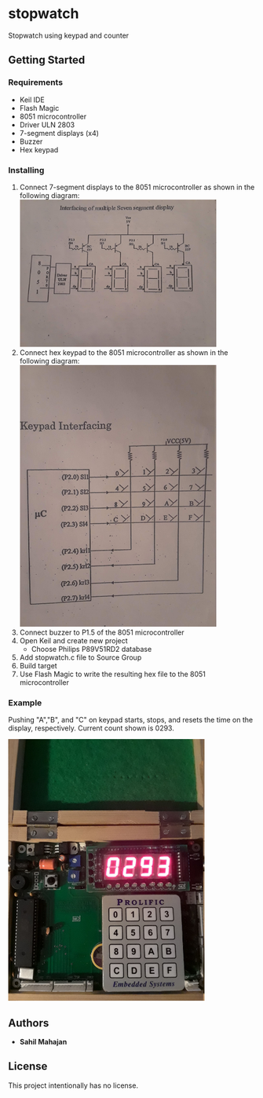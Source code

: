 # stopwatch
Stopwatch using keypad and counter

## Getting Started

### Requirements
* Keil IDE
* Flash Magic
* 8051 microcontroller
* Driver ULN 2803
* 7-segment displays (x4)
* Buzzer
* Hex keypad

### Installing
1. Connect 7-segment displays to the 8051 microcontroller as shown in the following diagram:
   <img src="7seg_interfacing.jpg" width="400">
1. Connect hex keypad to the 8051 microcontroller as shown in the following diagram:
   <img src="keypad_interfacing.jpg" width="400">
1. Connect buzzer to P1.5 of the 8051 microcontroller
1. Open Keil and create new project
   * Choose Philips P89V51RD2 database
1. Add stopwatch.c file to Source Group
1. Build target
1. Use Flash Magic to write the resulting hex file to the 8051 microcontroller

### Example

Pushing "A","B", and "C" on keypad starts, stops, and resets the time on the display, respectively.
Current count shown is 0293.

<img src="stopwatch_pic.jpg" width="400">

## Authors

* **Sahil Mahajan**

## License

This project intentionally has no license.

